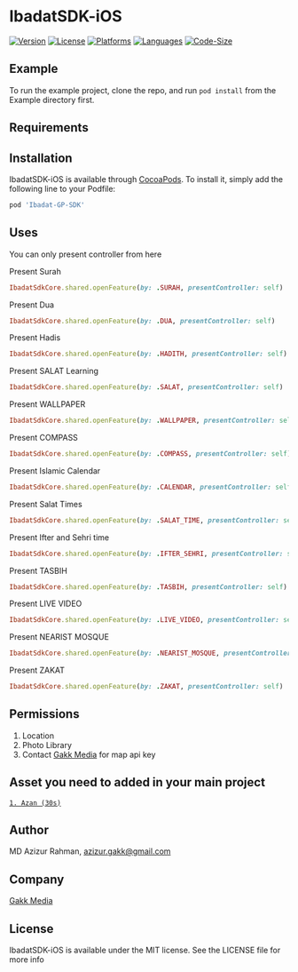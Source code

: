 # IbadatSDK-iOS

[![Version](https://img.shields.io/cocoapods/v/Ibadat-GP-SDK)](https://cocoapods.org/pods/Ibadat-GP-SDK)
[![License](https://img.shields.io/github/license/gakkmediabd/IbadatSDK-iOS)](https://github.com/gakkmediabd/IbadatSDK-iOS/blob/main/LICENSE)
[![Platforms](https://img.shields.io/badge/Platforms-iOS%2010%2B-blue.svg)](#)
[![Languages](https://img.shields.io/badge/language-%20swift-FF69B4.svg?style=plastic)](#)
[![Code-Size](https://img.shields.io/github/languages/code-size/gakkmediabd/IbadatSDK-iOS)](#)
## Example

To run the example project, clone the repo, and run `pod install` from the Example directory first.

## Requirements

## Installation

IbadatSDK-iOS is available through [CocoaPods](https://cocoapods.org). To install
it, simply add the following line to your Podfile:

```ruby
pod 'Ibadat-GP-SDK'
```

## Uses

You can only present controller from here 

Present Surah 

```ruby
IbadatSdkCore.shared.openFeature(by: .SURAH, presentController: self)
```
Present Dua

```ruby
IbadatSdkCore.shared.openFeature(by: .DUA, presentController: self)
```
Present  Hadis

```ruby
IbadatSdkCore.shared.openFeature(by: .HADITH, presentController: self)
```
Present SALAT  Learning 

```ruby
IbadatSdkCore.shared.openFeature(by: .SALAT, presentController: self)
```
Present WALLPAPER

```ruby
IbadatSdkCore.shared.openFeature(by: .WALLPAPER, presentController: self)
```
Present COMPASS

```ruby
IbadatSdkCore.shared.openFeature(by: .COMPASS, presentController: self)
```
Present Islamic Calendar 

```ruby
IbadatSdkCore.shared.openFeature(by: .CALENDAR, presentController: self)
```
Present Salat Times

```ruby
IbadatSdkCore.shared.openFeature(by: .SALAT_TIME, presentController: self)
```
Present Ifter and Sehri time

```ruby
IbadatSdkCore.shared.openFeature(by: .IFTER_SEHRI, presentController: self)
```
Present TASBIH 

```ruby
IbadatSdkCore.shared.openFeature(by: .TASBIH, presentController: self)
```
Present LIVE VIDEO 

```ruby
IbadatSdkCore.shared.openFeature(by: .LIVE_VIDEO, presentController: self)
```
Present  NEARIST MOSQUE

```ruby
IbadatSdkCore.shared.openFeature(by: .NEARIST_MOSQUE, presentController: self)
```
Present  ZAKAT

```ruby
IbadatSdkCore.shared.openFeature(by: .ZAKAT, presentController: self)
```

## Permissions 

1. Location
2. Photo Library 
3. Contact [Gakk Media](https://gakkmedia.com) for map api key

## Asset you need to added in your main project

[`1. Azan (30s)`](https://github.com/gakkmediabd/IbadatSDK-iOS/blob/main/Ibadat-GP/azan.mp3)


## Author

MD Azizur Rahman, azizur.gakk@gmail.com

## Company

[Gakk Media](https://gakkmedia.com)

## License

IbadatSDK-iOS is available under the MIT license. See the LICENSE file for more info

